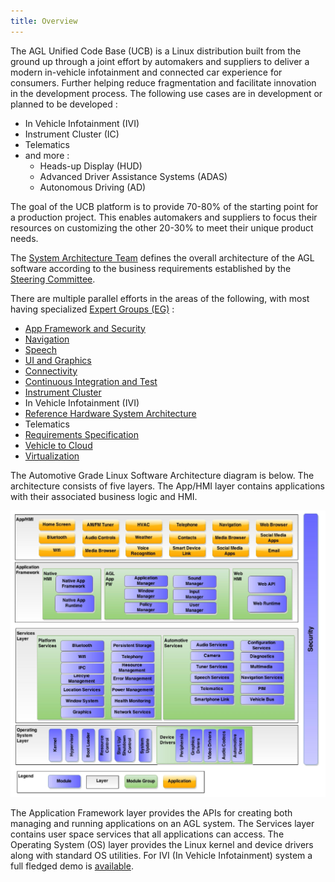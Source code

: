 ```yaml
---
title: Overview
---
```


The AGL Unified Code Base (UCB) is a Linux distribution built from the ground up
through a joint effort by automakers and suppliers to deliver a modern
in-vehicle infotainment and connected car experience for consumers. Further
helping reduce fragmentation and facilitate innovation in the development
process. The following use cases are in development or planned to be developed :

 - In Vehicle Infotainment (IVI)
 - Instrument Cluster (IC)
 - Telematics
 - and more :
     - Heads-up Display (HUD)
     - Advanced Driver Assistance Systems (ADAS)
     - Autonomous Driving (AD)

The goal of the UCB platform is to provide 70-80% of the starting
point for a production project. This enables automakers and suppliers to focus
their resources on customizing the other 20-30% to meet their unique product needs.

The [System Architecture Team](https://wiki.automotivelinux.org/agl-sat) defines the overall architecture of the AGL
software according to the business requirements established by the [Steering Committee](https://www.automotivelinux.org/about/steering-committee/).

There are multiple parallel efforts in the areas of the following, with most having specialized [Expert Groups
(EG)](https://wiki.automotivelinux.org/#active_expert_groups) :

   - [App Framework and Security](https://wiki.automotivelinux.org/eg-app-fw)
   - [Navigation](https://wiki.automotivelinux.org/eg-navi)
   - [Speech](https://wiki.automotivelinux.org/eg-speech)
   - [UI and Graphics](https://wiki.automotivelinux.org/eg-ui-graphics)
   - [Connectivity](https://wiki.automotivelinux.org/eg-connectivity)
   - [Continuous Integration and Test](https://wiki.automotivelinux.org/eg-ciat)
   - [Instrument Cluster](https://wiki.automotivelinux.org/eg-ic)
   - In Vehicle Infotainment (IVI)
   - [Reference Hardware System Architecture](https://wiki.automotivelinux.org/eg-rhsa)
   - Telematics
   - [Requirements Specification](https://wiki.automotivelinux.org/eg-requirements-specification)
   - [Vehicle to Cloud](https://wiki.automotivelinux.org/eg-v2c)
   - [Virtualization](https://wiki.automotivelinux.org/eg-virt)

The Automotive Grade Linux Software Architecture diagram is below. The architecture consists
of five layers. The App/HMI layer contains applications with their associated business logic and
HMI.

![Architecture Diagram](images/architecture.jpg)

The Application Framework layer provides the APIs for creating both managing and running
applications on an AGL system. The Services layer contains user space services that all
applications can access. The Operating System (OS) layer provides the Linux kernel and device
drivers along with standard OS utilities. For IVI (In Vehicle Infotainment)
system a full fledged demo is [available](../../0_Getting_Started/1_Quickstart/Using_Ready_Made_Images.md).